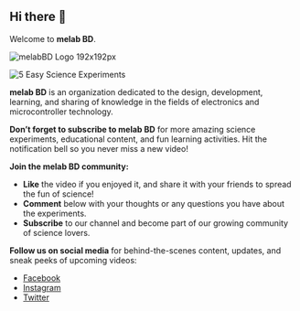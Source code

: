 ## Hi there 👋
Welcome to **melab BD**.

![melabBD Logo 192x192px](https://github.com/user-attachments/assets/09a685f2-ae2b-4844-a891-75d4499c2973)

![5 Easy Science Experiments](https://github.com/user-attachments/assets/e6a4adab-0963-422a-9324-f2632d7019a0)

**melab BD** is an organization dedicated to the design, development, learning, and sharing of knowledge in the fields of electronics and microcontroller technology.

**Don’t forget to subscribe to melab BD** for more amazing science experiments, educational content, and fun learning activities. Hit the notification bell so you never miss a new video!

**Join the melab BD community:**
- **Like** the video if you enjoyed it, and share it with your friends to spread the fun of science!
- **Comment** below with your thoughts or any questions you have about the experiments.
- **Subscribe** to our channel and become part of our growing community of science lovers.

**Follow us on social media** for behind-the-scenes content, updates, and sneak peeks of upcoming videos:
- [Facebook](https://www.facebook.com/melabBD/)
- [Instagram](#)
- [Twitter](#)

<!--

**Here are some ideas to get you started:**

🙋‍♀️ A short introduction - what is your organization all about?
🌈 Contribution guidelines - how can the community get involved?
👩‍💻 Useful resources - where can the community find your docs? Is there anything else the community should know?
🍿 Fun facts - what does your team eat for breakfast?
🧙 Remember, you can do mighty things with the power of [Markdown](https://docs.github.com/github/writing-on-github/getting-started-with-writing-and-formatting-on-github/basic-writing-and-formatting-syntax)
-->
